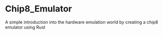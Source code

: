 # Chip8_Emulator
A simple introduction into the hardware emulation world by creating a chip8 emulator using Rust
